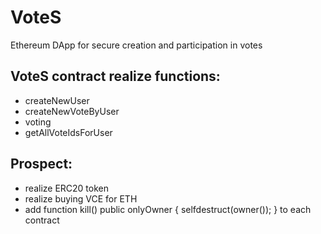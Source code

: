 # VoteS
Ethereum DApp for secure creation and participation in votes

## VoteS contract realize functions:
- createNewUser
- createNewVoteByUser
- voting
- getAllVoteIdsForUser

## Prospect:
- realize ERC20 token
- realize buying VCE for ETH
- add
function kill() public onlyOwner {
    selfdestruct(owner());
    } to each contract